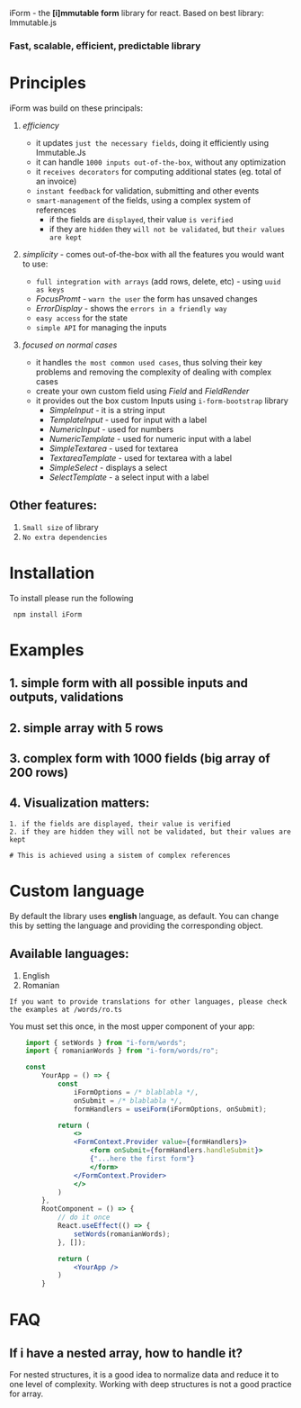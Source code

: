 iForm - the **[i]mmutable form** library for react. Based on best library: Immutable.js

### Fast, scalable, efficient, predictable library

# Principles
iForm was build on these principals:

1. *efficiency* 
    - it updates `just the necessary fields`, doing it efficiently using Immutable.Js
    - it can handle `1000 inputs out-of-the-box`, without any optimization 
    - it `receives decorators` for computing additional states (eg. total of an invoice)
    - `instant feedback` for validation, submitting and other events
    - `smart-management` of the fields, using a complex system of references 
        - if the fields are `displayed`, their value `is verified `
        - if they are `hidden` they `will not be validated`, but `their values are kept`

2. *simplicity* - comes out-of-the-box with all the features you would want to use:
    - `full integration with arrays` (add rows, delete, etc) - using `uuid as keys`
    - *FocusPromt* - `warn the user` the form has unsaved changes
    - *ErrorDisplay* - shows the `errors in a friendly way`
    - `easy access` for the state
    - `simple API` for managing the inputs
    
3. *focused on normal cases* 
    - it handles `the most common used cases`, thus solving their key problems and removing the complexity of dealing with complex cases 
    - create your own custom field using *Field* and *FieldRender*
    - it provides out the box custom Inputs using `i-form-bootstrap` library
        - *SimpleInput*         - it is a string input
        - *TemplateInput*       - used for input with a label
        - *NumericInput*        - used for numbers
        - *NumericTemplate*     - used for numeric input with a label
        - *SimpleTextarea*      - used for textarea
        - *TextareaTemplate*    - used for textarea with a label
        - *SimpleSelect*        - displays a select 
        - *SelectTemplate*      - a select input with a label

## Other features:
1. `Small size` of library 
2. `No extra dependencies` 

# Installation 

To install please run the following

``` npm install iForm```

# Examples

## 1. simple form with all possible inputs and outputs, validations

## 2. simple array with 5 rows 

## 3. complex form with 1000 fields (big array of 200 rows)

## 4. Visualization matters:  

    1. if the fields are displayed, their value is verified 
    2. if they are hidden they will not be validated, but their values are kept

    # This is achieved using a sistem of complex references  

# Custom language

By default the library uses **english** language, as default. You can change this by setting the language and providing the corresponding object. 

## Available languages:
1. English 
2. Romanian 

`If you want to provide translations for other languages, please check the examples at /words/ro.ts`

You must set this once, in the most upper component of your app:

```jsx
    import { setWords } from "i-form/words";
    import { romanianWords } from "i-form/words/ro";

    const 
        YourApp = () => {
            const
                iFormOptions = /* blablabla */, 
                onSubmit = /* blablabla */, 
                formHandlers = useiForm(iFormOptions, onSubmit);

            return (
                <>
                <FormContext.Provider value={formHandlers}>
                    <form onSubmit={formHandlers.handleSubmit}>
                    {"...here the first form"}
                    </form>
                </FormContext.Provider>
                </>
            )
        },
        RootComponent = () => {
            // do it once
            React.useEffect(() => {
                setWords(romanianWords);
            }, []);

            return (
                <YourApp />
            )
        }
```

# FAQ

## If i have a nested array, how to handle it?

For nested structures, it is a good idea to normalize data and reduce it to one level of complexity. Working with deep structures is not a good practice for array. 